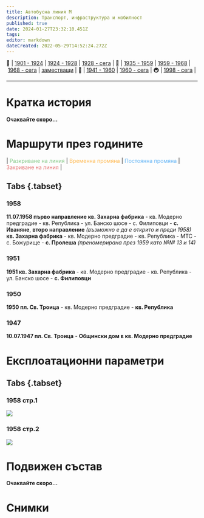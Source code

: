 ```yaml
---
title: Автобусна линия М
description: Транспорт, инфраструктура и мобилност
published: true
date: 2024-01-27T23:32:10.451Z
tags: 
editor: markdown
dateCreated: 2022-05-29T14:52:24.272Z
---
```


🚋 | [1901 - 1924](/bg/public-transport/tram-routes-1901-1924) | [1924 - 1928](/bg/public-transport/tram-routes-1924-1928) | [1928 - сега](/bg/public-transport/tram-routes-1928-sega) | 🚌 | [1935 - 1959](/bg/public-transport/bus-routes-1935-1959) | [1959 - 1968](/bg/public-transport/bus-routes-1959-1968) | [1968 - сега](/bg/public-transport/bus-routes-1968-sega) | [заместващи](/bg/public-transport/bus-routes-replacement-services) | 🚎 | [1941 - 1960](/bg/public-transport/trolleybus-routes-1941-1960) | [1960 - сега](/bg/public-transport/trolleybus-routes-1960-sega) | 🚇 | [1998 - сега](/bg/public-transport/metro-routes) |

---

# Кратка история

**Очаквайте скоро…**


# Маршрути през годините
| <span style="color:#81C784">Разкриване на линия</span> | <span style="color:#FFB74D">Временна промяна</span> | <span style="color:#64B5F6">Постоянна промяна</span> | <span style="color:#E57373">Закриване на линия</span> |


## Tabs {.tabset}

### 1958
**11.07.1958 първо направление кв. Захарна фабрика** - кв. Модерно предградие - кв. Република - ул. Банско шосе - с. Филиповци - **с. Иваняне**, **второ направление** *(възможно е да е открито и преди 1958)* **кв. Захарна фабрика** - кв. Модерно предградие - кв. Република - МТС - с. Божурище - **с. Пролеша** *(преномерирана през 1959 като №№ 13 и 14)*

### 1951
**1951 кв. Захарна фабрика** - кв. Модерно предградие - кв. Република - ул. Банско шосе - **с. Филиповци**

### 1950
**1950 пл. Св. Троица** - кв. Модерно предградие - **кв. Република** 

### 1947
**10.07.1947 пл. Св. Троица** - **Общински дом в кв. Модерно предградие**



# Експлоатационни параметри

## Tabs {.tabset}
### 1958 стр.1

<img src="http://46.10.181.183:1518/trinmo/literature/1958-patevoditel/1958-line%d0%9c.jpg">

### 1958 стр.2
<img src="http://46.10.181.183:1518/trinmo/literature/1958-patevoditel/1958-line%d0%9c%202.jpg">

# **Подвижен състав**

**Очаквайте скоро…**

# Снимки
  
  